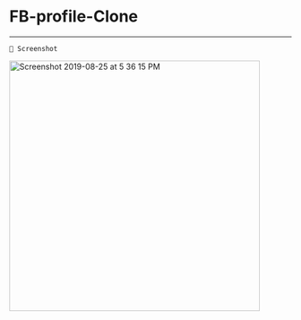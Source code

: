 # FB-profile-Clone

---
`📸 Screenshot` 

<img width="447" alt="Screenshot 2019-08-25 at 5 36 15 PM" src="https://user-images.githubusercontent.com/42263217/63649836-6b26bf00-c760-11e9-8149-3263fbdf76e3.png">


